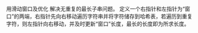 用滑动窗口及优化 解决无重复的最长子串问题。
定义一个右指针和左指针为“窗口”的两端，右指针先向右移动遍历字符串并将字符储存到哈希表，若遍历到重复字符，则左指针向右移动，并及时更新“窗口”长度，最长的长度即为所求长度。

